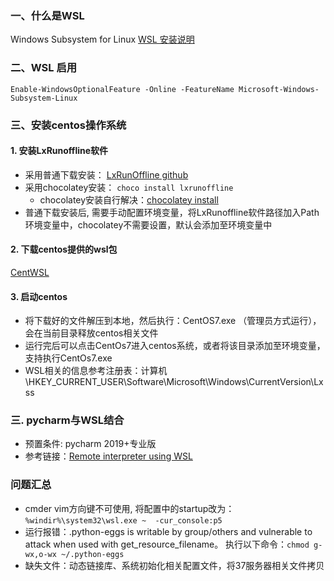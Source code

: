 ### 一、什么是WSL
Windows Subsystem for Linux [WSL 安装说明](https://docs.microsoft.com/zh-cn/windows/wsl/install-win10#for-anniversary-update-and-creators-update-install-using-lxrun)

### 二、WSL 启用
```
Enable-WindowsOptionalFeature -Online -FeatureName Microsoft-Windows-Subsystem-Linux
```

### 三、安装centos操作系统
#### 1. 安装LxRunoffline软件
- 采用普通下载安装： [LxRunOffline github](https://github.com/DDoSolitary/LxRunOffline/releases)
- 采用chocolatey安装： `choco install lxrunoffline`
	- chocolatey安装自行解决：[chocolatey install](https://chocolatey.org/install)
- 普通下载安装后, 需要手动配置环境变量，将LxRunoffline软件路径加入Path环境变量中，chocolatey不需要设置，默认会添加至环境变量中

#### 2. 下载centos提供的wsl包
[CentWSL](https://github.com/yuk7/CentWSL)

#### 3. 启动centos
- 将下载好的文件解压到本地，然后执行：CentOS7.exe （管理员方式运行），会在当前目录释放centos相关文件
- 运行完后可以点击CentOs7进入centos系统，或者将该目录添加至环境变量，支持执行CentOs7.exe
- WSL相关的信息参考注册表：计算机\HKEY_CURRENT_USER\Software\Microsoft\Windows\CurrentVersion\Lxss

### 三. pycharm与WSL结合
- 预置条件: pycharm 2019+专业版
- 参考链接：[Remote interpreter using WSL](https://www.jetbrains.com/help/pycharm/using-wsl-as-a-remote-interpreter.html)


### 问题汇总
- cmder vim方向键不可使用, 将配置中的startup改为：`%windir%\system32\wsl.exe ~  -cur_console:p5`
- 运行报错：.python-eggs is writable by group/others and vulnerable to attack when used with get_resource_filename。 执行以下命令：`chmod g-wx,o-wx ~/.python-eggs`
- 缺失文件：动态链接库、系统初始化相关配置文件，将37服务器相关文件拷贝

